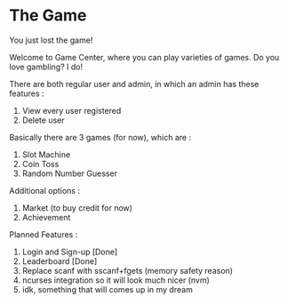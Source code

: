 # The Game 
You just lost the game!

Welcome to Game Center, where you can play varieties of games. Do you love gambling? I do!

There are both regular user and admin, in which an admin has these features :
1. View every user registered
2. Delete user  

Basically there are 3 games (for now), which are : 
1. Slot Machine
2. Coin Toss
3. Random Number Guesser

Additional options :
1. Market (to buy credit for now)
2. Achievement

Planned Features :
1. Login and Sign-up [Done]
2. Leaderboard [Done]
3. Replace scanf with sscanf+fgets (memory safety reason)
4. ncurses integration so it will look much nicer (nvm)
5. idk, something that will comes up in my dream

